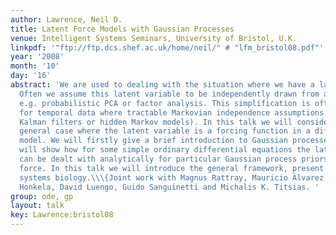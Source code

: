 ```yaml
---
author: Lawrence, Neil D.
title: Latent Force Models with Gaussian Processes
venue: Intelligent Systems Seminars, University of Bristol, U.K.
linkpdf: '"ftp://ftp.dcs.shef.ac.uk/home/neil/" # "lfm_bristol08.pdf"'
year: '2008'
month: '10'
day: '16'
abstract: 'We are used to dealing with the situation where we have a latent variable.
  Often we assume this latent variable to be independently drawn from a distribution,
  e.g. probabilistic PCA or factor analysis. This simplification is often extended
  for temporal data where tractable Markovian independence assumptions are used (e.g.
  Kalman filters or hidden Markov models). In this talk we will consider the more
  general case where the latent variable is a forcing function in a differential equation
  model. We will firstly give a brief introduction to Gaussian processes, then we
  will show how for some simple ordinary differential equations the latent variable
  can be dealt with analytically for particular Gaussian process priors over the latent
  force. In this talk we will introduce the general framework, present results in
  systems biology.\\\{Joint work with Magnus Rattray, Mauricio Álvarez, Pei Gao, Antti
  Honkela, David Luengo, Guido Sanguinetti and Michalis K. Titsias. '
group: ode, gp
layout: talk
key: Lawrence:bristol08
---
```

